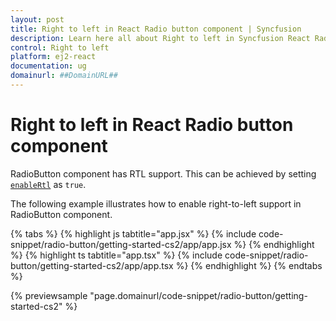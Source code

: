 ```yaml
---
layout: post
title: Right to left in React Radio button component | Syncfusion
description: Learn here all about Right to left in Syncfusion React Radio button component of Syncfusion Essential JS 2 and more.
control: Right to left 
platform: ej2-react
documentation: ug
domainurl: ##DomainURL##
---
```


# Right to left in React Radio button component

RadioButton component has RTL support. This can be achieved by setting [`enableRtl`](https://ej2.syncfusion.com/react/documentation/api/radio-button/#enablertl) as `true`.

The following example illustrates how to enable right-to-left support in RadioButton component.

{% tabs %}
{% highlight js tabtitle="app.jsx" %}
{% include code-snippet/radio-button/getting-started-cs2/app/app.jsx %}
{% endhighlight %}
{% highlight ts tabtitle="app.tsx" %}
{% include code-snippet/radio-button/getting-started-cs2/app/app.tsx %}
{% endhighlight %}
{% endtabs %}

 {% previewsample "page.domainurl/code-snippet/radio-button/getting-started-cs2" %}